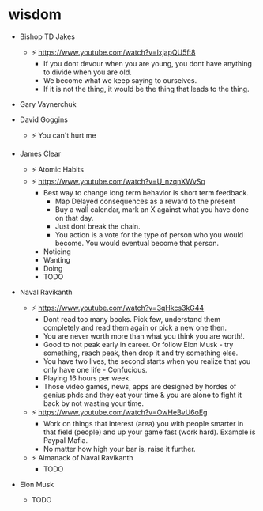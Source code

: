 # wisdom

- Bishop TD Jakes
  - :zap: https://www.youtube.com/watch?v=lxjapQU5ft8
    - If you dont devour when you are young, you dont have anything to divide when you are old.
    - We become what we keep saying to ourselves.
    - If it is not the thing, it would be the thing that leads to the thing.

- Gary Vaynerchuk

- David Goggins
  - :zap: You can't hurt me



- James Clear
  - :zap: Atomic Habits
  - :zap: https://www.youtube.com/watch?v=U_nzqnXWvSo
    - Best way to change long term behavior is short term feedback.
      - Map Delayed consequences as a reward to the present
      - Buy a wall calendar, mark an X against what you have done on that day.
      - Just dont break the chain.  
      - You action is a vote for the type of person who you would become. You would eventual become that person.
    - Noticing
    - Wanting
    - Doing
    - TODO

- Naval Ravikanth
  - :zap: https://www.youtube.com/watch?v=3qHkcs3kG44
    - Dont read too many books. Pick few, understand them completely and read them again or pick a new one then.
    - You are never worth more than what you think you are worth!.
    - Good to not peak early in career. Or follow Elon Musk - try something, reach peak, then drop it and try something else.
    - You have two lives, the second starts when you realize that you only have one life - Confucious.
    - Playing 16 hours per week.
    - Those video games, news, apps are designed by hordes of genius phds and they eat your time & you are alone to fight it back by not wasting your time.
  - :zap: https://www.youtube.com/watch?v=OwHeBvU6oEg
    - Work on things that interest (area) you with people smarter in that field (people) and up your game fast (work hard). Example is Paypal Mafia.
    - No matter how high your bar is, raise it further.
  - :zap: Almanack of Naval Ravikanth
    - TODO


- Elon Musk
  - TODO
  
